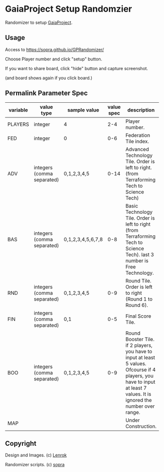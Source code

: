 # GaiaProject Setup Randomzier

Randomizer to setup [GaiaProject](https://boardgamegeek.com/boardgame/220308/gaia-project).

## Usage

Access to https://sopra.github.io/GPRandomizer/

Choose Player number and click "setup" button.

If you want to share board, click "hide" button and capture screenshot.

(and board shows again if you click board.)

## Permalink Parameter Spec

variable | value type | sample value | value spec | description
---|---|---|---|---
PLAYERS | integer | 4 | 2-4 | Player number.
FED | integer | 0 | 0-6 | Federation Tile index.
ADV | integers (comma separated) | 0,1,2,3,4,5 | 0-14 | Advanced Technology Tile.  Order is left to right.(from Terraforming Tech to Science Tech)
BAS | integers (comma separated) | 0,1,2,3,4,5,6,7,8 | 0-8 | Basic Technology Tile.  Order is left to right (from Terraforming Tech to Science Tech).  last 3 number is Free Technology.
RND | integers (comma separated) | 0,1,2,3,4,5 | 0-9 | Round Tile.  Order is left to right (Round 1 to Round 6).
FIN | integers (comma separated) | 0,1 | 0-5 | Final Score Tile.
BOO | integers (comma separated) | 0,1,2,3,4,5 | 0-9 | Round Booster Tile. if 2 players, you have to input at least 5 values. Ofcourse if 4 players, you have to input at least 7 values. It is ignored the number over range.
MAP | | | | Under Construction.

## Copyright

Design and Images.
(c) [Lenrok](https://boardgamegeek.com/filepage/157134/gaia-project-setup-randomizer-gprandomizer)

Randomizer scripts.
(c) [sopra](https://github.com/sopra/)
